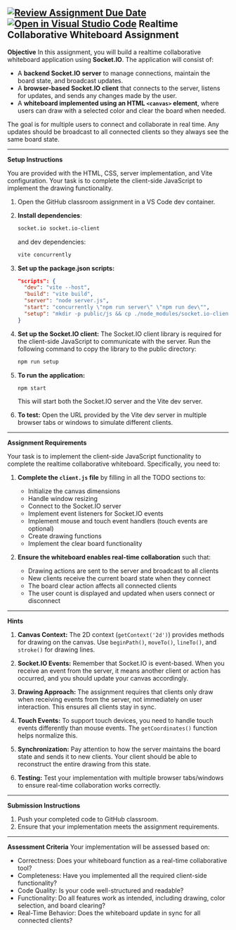 [![Review Assignment Due Date](https://classroom.github.com/assets/deadline-readme-button-22041afd0340ce965d47ae6ef1cefeee28c7c493a6346c4f15d667ab976d596c.svg)](https://classroom.github.com/a/WAvdbYtu)
[![Open in Visual Studio Code](https://classroom.github.com/assets/open-in-vscode-2e0aaae1b6195c2367325f4f02e2d04e9abb55f0b24a779b69b11b9e10269abc.svg)](https://classroom.github.com/online_ide?assignment_repo_id=19533407&assignment_repo_type=AssignmentRepo)
Realtime Collaborative Whiteboard Assignment
---

**Objective**
In this assignment, you will build a realtime collaborative whiteboard application using **Socket.IO**. The application will consist of:

- A **backend Socket.IO server** to manage connections, maintain the board state, and broadcast updates.
- A **browser-based Socket.IO client** that connects to the server, listens for updates, and sends any changes made by the user.
- A **whiteboard implemented using an HTML `<canvas>` element**, where users can draw with a selected color and clear the board when needed.

The goal is for multiple users to connect and collaborate in real time. Any updates should be broadcast to all connected clients so they always see the same board state.

---

**Setup Instructions**

You are provided with the HTML, CSS, server implementation, and Vite configuration. Your task is to complete the client-side JavaScript to implement the drawing functionality.

1. Open the GitHub classroom assignment in a VS Code dev container.
2. **Install dependencies**:
   ```sh
   socket.io socket.io-client
   ```
   and dev dependencies:
   ```sh
   vite concurrently
   ```
3. **Set up the package.json scripts:**
   ```json
   "scripts": {
     "dev": "vite --host",
     "build": "vite build",
     "server": "node server.js",
     "start": "concurrently \"npm run server\" \"npm run dev\"",
     "setup": "mkdir -p public/js && cp ./node_modules/socket.io-client/dist/socket.io.js public/js/socket.io.js"
   }
   ```
4. **Set up the Socket.IO client:**
   The Socket.IO client library is required for the client-side JavaScript to communicate with the server. Run the following command to copy the library to the public directory:
   ```sh
   npm run setup
   ```
5. **To run the application:**
   ```sh
   npm start
   ```
   This will start both the Socket.IO server and the Vite dev server.

6. **To test:**
   Open the URL provided by the Vite dev server in multiple browser tabs or windows to simulate different clients.

---

**Assignment Requirements**

Your task is to implement the client-side JavaScript functionality to complete the realtime collaborative whiteboard. Specifically, you need to:

1. **Complete the `client.js` file** by filling in all the TODO sections to:
   - Initialize the canvas dimensions
   - Handle window resizing
   - Connect to the Socket.IO server
   - Implement event listeners for Socket.IO events
   - Implement mouse and touch event handlers (touch events are optional)
   - Create drawing functions
   - Implement the clear board functionality

2. **Ensure the whiteboard enables real-time collaboration** such that:
   - Drawing actions are sent to the server and broadcast to all clients
   - New clients receive the current board state when they connect
   - The board clear action affects all connected clients
   - The user count is displayed and updated when users connect or disconnect

---

**Hints**

1. **Canvas Context:** The 2D context (`getContext('2d')`) provides methods for drawing on the canvas. Use `beginPath()`, `moveTo()`, `lineTo()`, and `stroke()` for drawing lines.

2. **Socket.IO Events:** Remember that Socket.IO is event-based. When you receive an event from the server, it means another client or action has occurred, and you should update your canvas accordingly.

3. **Drawing Approach:** The assignment requires that clients only draw when receiving events from the server, not immediately on user interaction. This ensures all clients stay in sync.

4. **Touch Events:** To support touch devices, you need to handle touch events differently than mouse events. The `getCoordinates()` function helps normalize this.

5. **Synchronization:** Pay attention to how the server maintains the board state and sends it to new clients. Your client should be able to reconstruct the entire drawing from this state.

6. **Testing:** Test your implementation with multiple browser tabs/windows to ensure real-time collaboration works correctly.

---

**Submission Instructions**

1. Push your completed code to GitHub classroom.
2. Ensure that your implementation meets the assignment requirements.

---

**Assessment Criteria**
Your implementation will be assessed based on:
- Correctness: Does your whiteboard function as a real-time collaborative tool?
- Completeness: Have you implemented all the required client-side functionality?
- Code Quality: Is your code well-structured and readable?
- Functionality: Do all features work as intended, including drawing, color selection, and board clearing?
- Real-Time Behavior: Does the whiteboard update in sync for all connected clients?